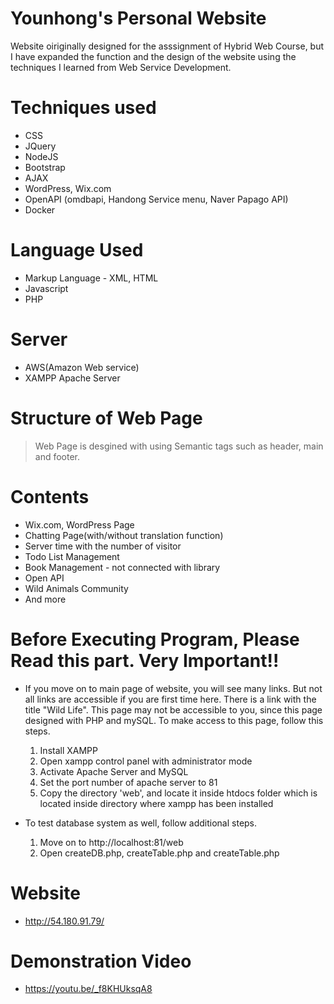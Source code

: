 # Younhong's Personal Website
Website oiriginally designed for the asssignment of Hybrid Web Course, but I have expanded the function and the design of the website using the techniques I learned from Web Service Development.

# Techniques used
* CSS
* JQuery
* NodeJS
* Bootstrap
* AJAX
* WordPress, Wix.com
* OpenAPI (omdbapi, Handong Service menu, Naver Papago API)
* Docker

# Language Used
* Markup Language - XML, HTML
* Javascript
* PHP

# Server
* AWS(Amazon Web service)
* XAMPP Apache Server

# Structure of Web Page
> Web Page is desgined with using Semantic tags such as header, main and footer.

# Contents
* Wix.com, WordPress Page
* Chatting Page(with/without translation function)
* Server time with the number of visitor
* Todo List Management
* Book Management - not connected with library
* Open API
* Wild Animals Community
* And more

# Before Executing Program, Please Read this part. Very Important!!
* If you move on to main page of website, you will see many links. But not all links are accessible if you are first time here. There is a link with the title "Wild Life". This page may not be accessible to you, since this page designed with PHP and mySQL. To make access to this page, follow this steps.
  1. Install XAMPP
  2. Open xampp control panel with administrator mode
  3. Activate Apache Server and MySQL
  4. Set the port number of apache server to 81
  5. Copy the directory 'web', and locate it inside htdocs folder which is located inside directory where xampp has been installed

* To test database system as well, follow additional steps.
  1. Move on to http://localhost:81/web
  2. Open createDB.php, createTable.php and createTable.php

# Website
* http://54.180.91.79/

# Demonstration Video
* https://youtu.be/_f8KHUksqA8
